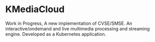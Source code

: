# KMediaCloud

Work in Progress,
A new implementation of CVSE/SMSE. An interactive/ondemand and live multimedia processing and streaming engine. Developed as a Kubernetes application.
